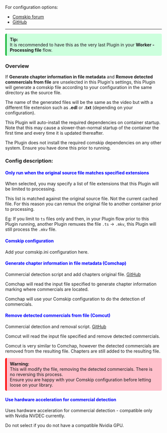 
For configuration options:
 - [Comskip forum](http://www.kaashoek.com/comskip/)
 - [GitHub](https://github.com/erikkaashoek/Comskip)

---

<div style="background-color:#cfd;border-radius:4px;border-left:solid 5px #2b4;padding:10px;">
<b>Tip:</b>
<br>It is recommended to have this as the very last Plugin in your <b>Worker - Processing file</b></b> flow.
</div>

### Overview

If **Generate chapter information in file metadata** and **Remove detected commercials from file** are unselected in this Plugin's settings,
this Plugin will generate a comskip file according to your configuration in the same directory as the source file.

The name of the generated files will be the same as the video but with a different file extension such as **.edl** or **.txt** (depending on your configuration).

This Plugin will auto-install the required dependencies on container startup. Note that this may cause a slower-than-normal startup of the container the first time and every time it is updated thereafter.

The Plugin does not install the required comskip dependencies on any other system. Ensure you have done this prior to running.


### Config description:

#### <span style="color:blue">Only run when the original source file matches specified extensions</span>
When selected, you may specify a list of file extensions that this Plugin will be limited to processing.

This list is matched against the original source file. Not the current cached file.
For this reason you can remux the original file to another container prior to processing.

Eg: If you limit to `ts` files only and then, in your Plugin flow prior to this Plugin running, another Plugin remuxes
the file `.ts` -> `.mkv`, this Plugin will still process the `.mkv` file.

#### <span style="color:blue">Comskip configuration</span>
Add your comskip.ini configuration here.


#### <span style="color:blue">Generate chapter information in file metadata (Comchap)</span>
Commercial detection script and add chapters original file.
[GitHub](https://github.com/BrettSheleski/comchap)

Comchap will read the input file specified to generate chapter information marking where commercials are located.

Comchap will use your Comskip configuration to do the detection of commercials.


#### <span style="color:blue">Remove detected commercials from file (Comcut)</span>
Commercial detection and removal script.
[GitHub](https://github.com/BrettSheleski/comchap)

Comcut will read the input file specified and remove detected commercials.

Comcut is very similar to Comchap, however the detected commercials are removed from the resulting file. 
Chapters are still added to the resulting file.

<div style="background-color:pink;border-radius:4px;border-left:solid 5px red;padding:10px;">
<b>Warning:</b>
<br>This will modify the file, removing the detected commercials. There is no reversing this process.
<br>Ensure you are happy with your Comskip configuration before letting loose on your library.
</div>

#### <span style="color:blue">Use hardware acceleration for commercial detection</span>
Uses hardware acceleration for commercial detection - compatible only with Nvidia NVDEC currently.

Do not select if you do not have a compatible Nvidia GPU.
